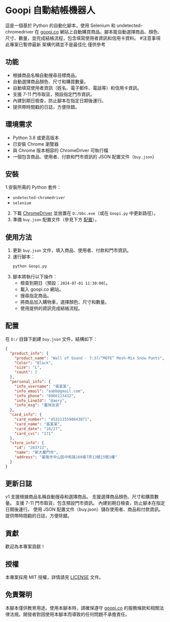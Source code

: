 # Goopi 自動結帳機器人 

這是一個基於 Python 的自動化腳本，使用 Selenium 和 undetected-chromedriver 在 [goopi.co](https://www.goopi.co) 網站上自動購買商品。腳本能自動選擇商品、顏色、尺寸、數量，並完成結帳流程，包含填寫使用者資訊和信用卡資料。
#注意事項
 此專案已暫停最新 架構代碼並不是最佳化 僅供參考 
## 功能
- 根據商品名稱自動搜尋目標商品。
- 自動選擇商品顏色、尺寸和購買數量。
- 自動填寫使用者資訊（姓名、電子郵件、電話等）和信用卡資訊。
- 支援 7-11 門市取貨，預設指定門市資訊。
- 內建到期日檢查，防止腳本在指定日期後運行。
- 提供帶時間戳的日誌，方便除錯。

## 環境需求
- Python 3.8 或更高版本
- 已安裝 Chrome 瀏覽器
- 與 Chrome 版本相容的 ChromeDriver 可執行檔
- 一個包含商品、使用者、付款和門市資訊的 JSON 配置文件（`buy.json`）

## 安裝
1.安裝所需的 Python 套件：
   - `undetected-chromedriver`
   - `selenium`
2. 下載 [ChromeDriver](https://chromedriver.chromium.org/downloads) 並放置在 `D:/bbc.exe`（或在 `Goopi.py` 中更新路徑）。
3. 準備 `buy.json` 配置文件（參見下方 [配置](#配置)）。

## 使用方法
1. 更新 `buy.json` 文件，填入商品、使用者、付款和門市資訊。
2. 運行腳本：
   ```bash
   python Goopi.py
   ```
3. 腳本將執行以下操作：
   - 檢查到期日（預設：`2024-07-01 11:30:00`）。
   - 載入 goopi.co 網站。
   - 搜尋指定商品。
   - 將商品加入購物車，選擇顏色、尺寸和數量。
   - 使用提供的資訊完成結帳流程。

## 配置
在 `D:/` 目錄下創建 `buy.json` 文件，結構如下：

```json
{
  "product_info": {
    "product_name": "Wall of Sound - 7:37/“MOTE” Mesh-Mix Snow Pants",
    "Color": "Black",
    "size": "L",
    "count": 2
  },
  "personal_info": {
    "info_username": "張某某",
    "info_email": "aabb@gmail.com",
    "info_phone": "0966123432",
    "info_LineId": "@aery",
    "info_msg": "盡快出貨"
  },
  "card_info": {
    "card_number": "4532115598843071",
    "card_name": "張某某",
    "card_date": "10/27",
    "card_cvc": "171"
  },
  "store_info": {
    "id": "263713",
    "name": "新大慶門市",
    "address": "基隆市中山區中和路168巷7弄13號15號1樓"
  }
}
```
## 更新日誌
 v1
 支援根據商品名稱自動搜尋和選擇商品。
 支援選擇商品顏色、尺寸和購買數量。
 支援 7-11 門市取貨，包含預設門市資訊。
 內建到期日檢查，防止腳本在指定日期後運行。
 使用 JSON 配置文件（buy.json）儲存使用者、商品和付款資訊。
 提供帶時間戳的日誌，方便除錯。

 


## 貢獻
歡迎為本專案貢獻！

## 授權
本專案採用 MIT 授權，詳情請見 [LICENSE](LICENSE) 文件。

## 免責聲明
本腳本僅供教育用途。使用本腳本時，請確保遵守 [goopi.co](https://www.goopi.co) 的服務條款和相關法律法規。開發者對因使用本腳本而導致的任何問題不承擔責任。
